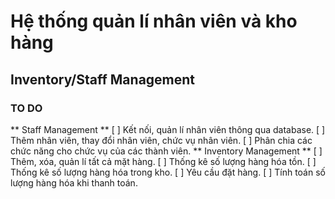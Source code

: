 # Hệ thống quản lí nhân viên và kho hàng
## Inventory/Staff Management
### TO DO
** Staff Management **
[ ] Kết nối, quản lí nhân viên thông qua database.
[ ] Thêm nhân viên, thay đổi nhân viên, chức vụ nhân viên.
[ ] Phân chia các chức năng cho chức vụ của các thành viên.
** Inventory Management **
[ ] Thêm, xóa, quản lí tất cả mặt hàng.
[ ] Thống kê số lượng hàng hóa tồn.
[ ] Thống kê số lượng hàng hóa trong kho.
[ ] Yêu cầu đặt hàng.
[ ] Tính toán số lượng hàng hóa khi thanh toán.
